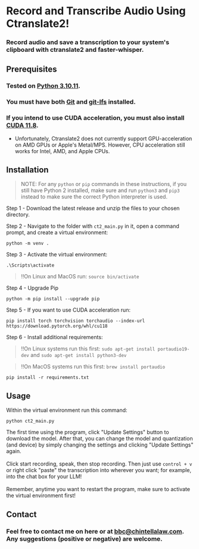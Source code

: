 # Record and Transcribe Audio Using Ctranslate2!
### Record audio and save a transcription to your system's clipboard with ctranslate2 and faster-whisper.

## Prerequisites
### Tested on [Python 3.10.11](https://www.python.org/downloads/release/python-31011/).
### You must have both [Git](https://git-scm.com/downloads) and [git-lfs](https://git-lfs.com/) installed.
### If you intend to use CUDA acceleration, you must also install [CUDA 11.8](https://developer.nvidia.com/cuda-11-8-0-download-archive).
* Unfortunately, Ctranslate2 does not currently support GPU-acceleration on AMD GPUs or Apple's Metal/MPS. However, CPU acceleration still works for Intel, AMD, and Apple CPUs.

## Installation
> NOTE: For any ```python``` or ```pip``` commands in these instructions, if you still have Python 2 installed, make sure and run ```python3``` and ```pip3``` instead to make sure the correct Python interpreter is used.

Step 1 - Download the latest release and unzip the files to your chosen directory.

Step 2 - Navigate to the folder with ```ct2_main.py``` in it, open a command prompt, and create a virtual environment:
```
python -m venv .
```

Step 3 - Activate the virtual environment:
```
.\Scripts\activate
```
  > ‼️On Linux and MacOS run: ```source bin/activate```

Step 4 - Upgrade Pip
```
python -m pip install --upgrade pip
```

Step 5 - If you want to use CUDA acceleration run:
```
pip install torch torchvision torchaudio --index-url https://download.pytorch.org/whl/cu118
```

Step 6 - Install additional requirements:
> ‼️On Linux systems run this first: ```sudo apt-get install portaudio19-dev``` and ```sudo apt-get install python3-dev```

> ‼️On MacOS systems run this first: ```brew install portaudio```
```
pip install -r requirements.txt
```

## Usage
Within the virtual environment run this command:
```
python ct2_main.py
```
The first time using the program, click "Update Settings" button to download the model.  After that, you can change the model and quantization (and device) by simply changing the settings and clicking "Update Settings" again.<br><br>
Click start recording, speak, then stop recording.  Then just use ```control + v``` or right click "paste" the transcription into wherever you want; for example, into the chat box for your LLM!<br><br>
Remember, anytime you want to restart the program, make sure to activate the virtual environment first!

## Contact

### Feel free to contact me on here or at bbc@chintellalaw.com.  Any suggestions (positive or negative) are welcome.
